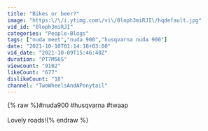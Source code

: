 ```yaml
---
title: "Bikes or beer?"
image: "https:\/\/i.ytimg.com\/vi\/0loph3miRJI\/hqdefault.jpg"
vid_id: "0loph3miRJI"
categories: "People-Blogs"
tags: ["nuda meet","nuda 900","husqvarna nuda 900"]
date: "2021-10-10T01:14:18+03:00"
vid_date: "2021-10-09T15:46:40Z"
duration: "PT7M56S"
viewcount: "9102"
likeCount: "677"
dislikeCount: "18"
channel: "TwoWheelsAndAPonytail"
---
```

{% raw %}#nuda900 #husqvarna #twaap<br /><br />Lovely roads!{% endraw %}
